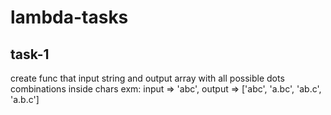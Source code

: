 # lambda-tasks

## task-1 
create func that input string and output array with all possible dots combinations inside chars
exm: input => 'abc', output => ['abc', 'a.bc', 'ab.c', 'a.b.c']
